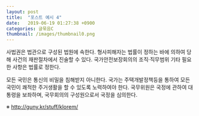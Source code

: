 ```yaml
---
layout: post
title:  "포스트 예시 4"
date:   2019-06-19 01:27:38 +0900
categories: 글묶음C
thumbnail: /images/thumbnail0.png
---
```

사법권은 법관으로 구성된 법원에 속한다. 형사피해자는 법률이 정하는 바에 의하여 당해 사건의 재판절차에서 진술할 수 있다. 국가안전보장회의의 조직·직무범위 기타 필요한 사항은 법률로 정한다.

모든 국민은 통신의 비밀을 침해받지 아니한다. 국가는 주택개발정책등을 통하여 모든 국민이 쾌적한 주거생활을 할 수 있도록 노력하여야 한다. 국무위원은 국정에 관하여 대통령을 보좌하며, 국무회의의 구성원으로서 국정을 심의한다.

※ http://guny.kr/stuff/klorem/